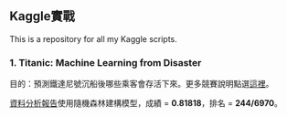 ## Kaggle實戰

This is a repository for all my Kaggle scripts.

### 1. Titanic: Machine Learning from Disaster
目的：預測鐵達尼號沉船後哪些乘客會存活下來。更多競賽說明點選[這裡](https://www.kaggle.com/c/titanic)。

[資料分析報告](https://chiayinchen.github.io/Kaggle/titanic/analysis_with_randomForest)使用隨機森林建構模型，成績 = **0.81818**，排名 = **244/6970**。
